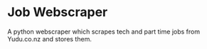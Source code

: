 # Job Webscraper

A python webscraper which scrapes tech and part time jobs from Yudu.co.nz and stores them.
